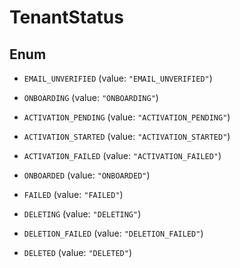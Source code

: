 

# TenantStatus

## Enum


* `EMAIL_UNVERIFIED` (value: `"EMAIL_UNVERIFIED"`)

* `ONBOARDING` (value: `"ONBOARDING"`)

* `ACTIVATION_PENDING` (value: `"ACTIVATION_PENDING"`)

* `ACTIVATION_STARTED` (value: `"ACTIVATION_STARTED"`)

* `ACTIVATION_FAILED` (value: `"ACTIVATION_FAILED"`)

* `ONBOARDED` (value: `"ONBOARDED"`)

* `FAILED` (value: `"FAILED"`)

* `DELETING` (value: `"DELETING"`)

* `DELETION_FAILED` (value: `"DELETION_FAILED"`)

* `DELETED` (value: `"DELETED"`)



